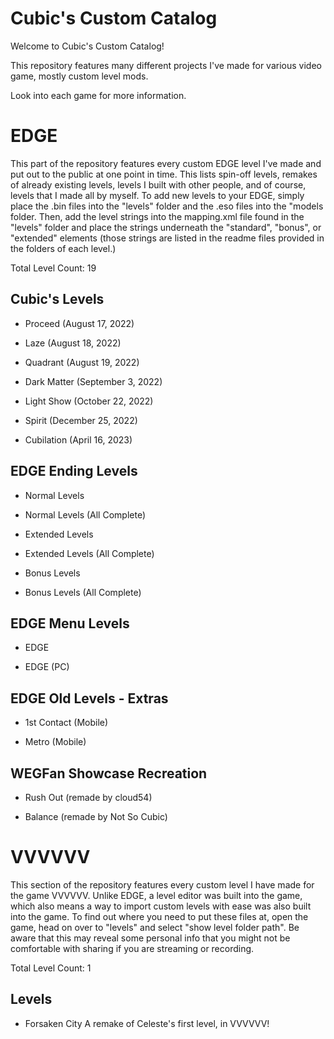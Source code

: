 # Cubic's Custom Catalog
Welcome to Cubic's Custom Catalog! 

This repository features many different projects I've made for various video game, mostly custom level mods.

Look into each game for more information.

# EDGE
This part of the repository features every custom EDGE level I've made and put out to the public at one point in time. This lists spin-off levels, remakes of already existing levels, levels I built with other people, and of course, levels that I made all by myself. To add new levels to your EDGE, simply place the .bin files into the "levels" folder and the .eso files into the "models folder. Then, add the level strings into the mapping.xml file found in the "levels" folder and place the strings underneath the "standard", "bonus", or "extended" elements (those strings are listed in the readme files provided in the folders of each level.)

Total Level Count: 19

## Cubic's Levels
* Proceed (August 17, 2022)

* Laze (August 18, 2022)

* Quadrant (August 19, 2022)

* Dark Matter (September 3, 2022)

* Light Show (October 22, 2022)

* Spirit (December 25, 2022)

* Cubilation (April 16, 2023)

## EDGE Ending Levels
* Normal Levels

* Normal Levels (All Complete)

* Extended Levels

* Extended Levels (All Complete)

* Bonus Levels

* Bonus Levels (All Complete)

## EDGE Menu Levels
* EDGE

* EDGE (PC)

## EDGE Old Levels - Extras
* 1st Contact (Mobile)

* Metro (Mobile)

## WEGFan Showcase Recreation
* Rush Out (remade by cloud54)

* Balance (remade by Not So Cubic)

# VVVVVV

This section of the repository features every custom level I have made for the game VVVVVV. Unlike EDGE, a level editor was built into the game, which also means a way to import custom levels with ease was also built into the game. To find out where you need to put these files at, open the game, head on over to "levels" and select "show level folder path". Be aware that this may reveal some personal info that you might not be comfortable with sharing if you are streaming or recording.

Total Level Count: 1

## Levels
- Forsaken City
A remake of Celeste's first level, in VVVVVV!
